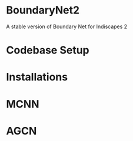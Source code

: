 # BoundaryNet2
A stable version of Boundary Net for Indiscapes 2 
# Codebase Setup 
# Installations 
# MCNN 
# AGCN 



